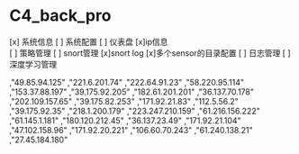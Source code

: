 # C4_back_pro

[x] 系统信息
[ ] 系统配置
[ ] 仪表盘
    [x]ip信息  
[ ] 策略管理
[ ] snort管理
    [x]snort log
    [x]多个sensor的目录配置
[ ] 日志管理
[ ] 深度学习管理




,"49.85.94.125"
,"221.6.201.74"
,"222.64.91.23"
,"58.220.95.114"
,"153.37.88.197"
,"39.175.92.205"
,"182.61.201.201"
,"36.137.70.178"
,"202.109.157.65"
,"39.175.82.253"
,"171.92.21.83"
,"112.5.56.2"
,"39.175.92.35"
,"218.1.200.179"
,"223.247.210.159"
,"61.216.156.222"
,"61.145.1.181"
,"180.120.212.45"
,"36.137.23.49"
,"171.92.21.104"
,"47.102.158.96"
,"171.92.20.221"
,"106.60.70.243"
,"61.240.138.21"
,"27.45.184.180"